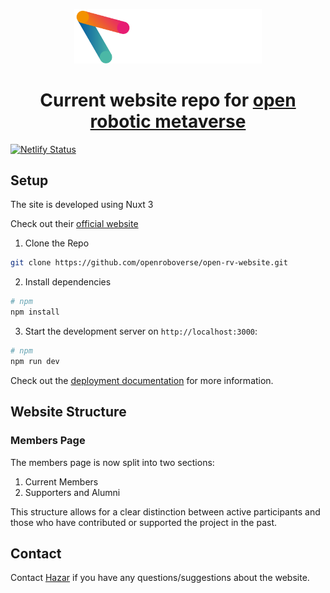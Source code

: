 <p align="center">
  <a href="https://www.openroboticmetaverse.org">
    <img alt="orom" src="./assets/icon-with-text.webp" width="300" />
  </a>
</p>
<h1 align="center">
  Current website repo for <a href="https://www.openroboticmetaverse.org">open robotic metaverse</a>
</h1>

[![Netlify Status](https://api.netlify.com/api/v1/badges/c2fd10fa-4630-4c4f-8127-8fcfdf3b91b3/deploy-status)](https://app.netlify.com/sites/orom/deploys)

## Setup

The site is developed using Nuxt 3

Check out their [official website](https://nuxt.com/)

1. Clone the Repo 

```bash
git clone https://github.com/openroboverse/open-rv-website.git

```

2. Install dependencies

```bash
# npm
npm install
```

3. Start the development server on `http://localhost:3000`:


```bash
# npm
npm run dev

```


Check out the [deployment documentation](https://nuxt.com/docs/getting-started/deployment) for more information.


## Website Structure

### Members Page

The members page is now split into two sections:

1. Current Members
2. Supporters and Alumni

This structure allows for a clear distinction between active participants and those who have contributed or supported the project in the past.


## Contact
Contact [Hazar](mailto:parhasard@outlook.de) if you have any questions/suggestions about the website.


